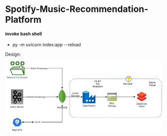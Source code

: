 # Spotify-Music-Recommendation-Platform

#### invoke bash shell
* py -m uvicorn index:app --reload

Design:

![Alt text](<Design Document.png>)
